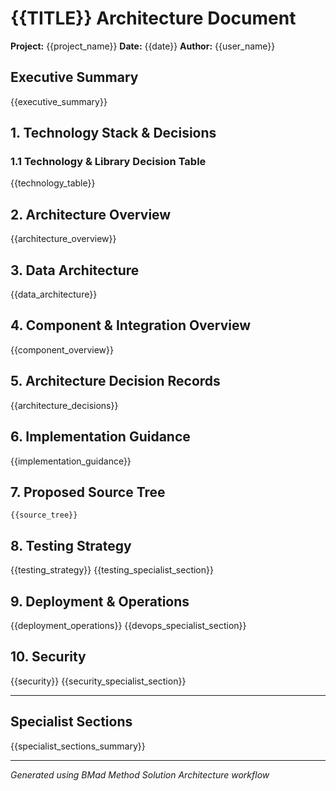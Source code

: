 # {{TITLE}} Architecture Document

**Project:** {{project_name}}
**Date:** {{date}}
**Author:** {{user_name}}

## Executive Summary

{{executive_summary}}

## 1. Technology Stack & Decisions

### 1.1 Technology & Library Decision Table

{{technology_table}}

## 2. Architecture Overview

{{architecture_overview}}

## 3. Data Architecture

{{data_architecture}}

## 4. Component & Integration Overview

{{component_overview}}

## 5. Architecture Decision Records

{{architecture_decisions}}

## 6. Implementation Guidance

{{implementation_guidance}}

## 7. Proposed Source Tree

```
{{source_tree}}
```

## 8. Testing Strategy

{{testing_strategy}}
{{testing_specialist_section}}

## 9. Deployment & Operations

{{deployment_operations}}
{{devops_specialist_section}}

## 10. Security

{{security}}
{{security_specialist_section}}

---

## Specialist Sections

{{specialist_sections_summary}}

---

_Generated using BMad Method Solution Architecture workflow_
